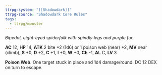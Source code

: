 ```yaml
---
ttrpg-system: "[[Shadowdark]]"
ttrpg-source: "Shadowdark Core Rules"
tags:
  - ttrpg/monster
---
```


_Bipedal, eight-eyed spiderfolk with spindly legs and purple fur._

**AC** 12, **HP** 14, **ATK** 2 bite +2 (1d6) or 1 poison web (near) +2, **MV** near (climb), **S** +0, **D** +2, **C** +1, **I** +0, **W** +0, **Ch** -1, **AL** C, **LV** 3

**Poison Web**. One target stuck in place and 1d4 damage/round. DC 12 DEX on turn to escape.


